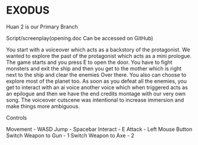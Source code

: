 # EXODUS

Huan 2 is our Primary Branch

Script/screenplay(opening.doc Can be accessed on GitHub)

You start with a voiceover which acts as a backstory of the protagonist. We wanted to explore the past of the protagonist which acts as a mini prologue.
The game starts and you press E to open the door. You have to fight monsters and exit the ship and then you get to the mother which is right next to the ship and clear the enemies Over there. You also can choose to explore most of the planet too.
As soon as you defeat all the enemies, you get to interact with an ai voice another voice which when triggered acts as an epilogue and then we have the end credits montage with our very own song.
The voiceover cutscene was intentional to increase immersion and make things more ambiguous.

Controls

Movement - WASD
Jump - Spacebar
Interact - E
Attack - Left Mouse Button
Switch Weapon to Gun - 1
Switch Weapon to Axe - 2

